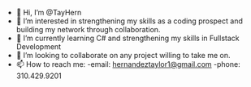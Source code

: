 - 👋 Hi, I’m @TayHern
- 👀 I’m interested in strengthening my skills as a coding prospect and building my network through collaboration.
- 🌱 I’m currently learning C# and strengthening my skills in Fullstack Development
- 💞️ I’m looking to collaborate on any project willing to take me on.
- 📫 How to reach me:
    -email: hernandeztaylor1@gmail.com
    -phone: 310.429.9201

<!---
TAY-HERN/TAY-HERN is a ✨ special ✨ repository because its `README.md` (this file) appears on your GitHub profile.
You can click the Preview link to take a look at your changes.
--->
